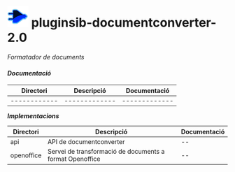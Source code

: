 # ![Logo](https://github.com/GovernIB/maven/raw/binaris/pluginsib/projectinfo_Attachments/icon.jpg) pluginsib-documentconverter-2.0
*Formatador de documents*

#### ***Documentació***

Directori | Descripció | Documentació
------------ | ------------- | -------------
------------ | ------------- | -------------

***Implementacions***

Directori | Descripció | Documentació
------------ | ------------- | -------------
api | API de documentconverter | --
openoffice | Servei de transformació de documents a format Openoffice | -- 


